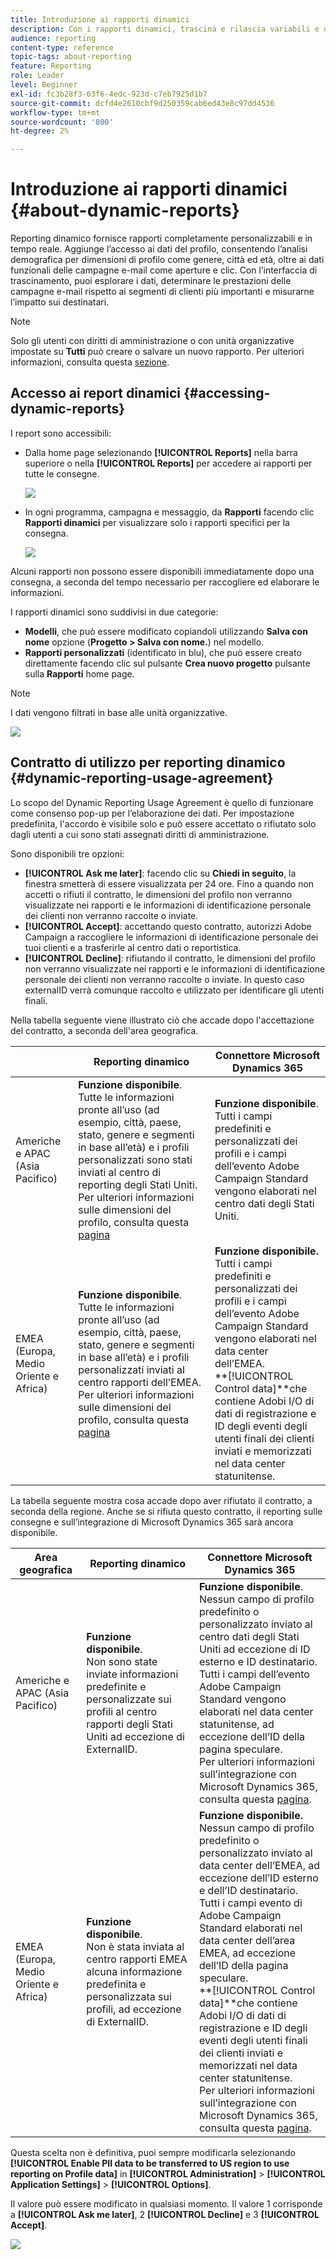 ```yaml
---
title: Introduzione ai rapporti dinamici
description: Con i rapporti dinamici, trascina e rilascia variabili e dimensioni nell’ambiente a forma libera e analizza il successo delle campagne.
audience: reporting
content-type: reference
topic-tags: about-reporting
feature: Reporting
role: Leader
level: Beginner
exl-id: fc3b28f3-63f6-4edc-923d-c7eb7925d1b7
source-git-commit: dcfd4e2610cbf9d250359cab6ed43e8c97dd4536
workflow-type: tm+mt
source-wordcount: '800'
ht-degree: 2%

---
```


# Introduzione ai rapporti dinamici {#about-dynamic-reports}

Reporting dinamico fornisce rapporti completamente personalizzabili e in tempo reale. Aggiunge l’accesso ai dati del profilo, consentendo l’analisi demografica per dimensioni di profilo come genere, città ed età, oltre ai dati funzionali delle campagne e-mail come aperture e clic. Con l’interfaccia di trascinamento, puoi esplorare i dati, determinare le prestazioni delle campagne e-mail rispetto ai segmenti di clienti più importanti e misurarne l’impatto sui destinatari.

>[!NOTE]
>
>Solo gli utenti con diritti di amministrazione o con unità organizzative impostate su **Tutti** può creare o salvare un nuovo rapporto. Per ulteriori informazioni, consulta questa [sezione](../../administration/using/users-management.md).

## Accesso ai report dinamici {#accessing-dynamic-reports}

I report sono accessibili:

* Dalla home page selezionando **[!UICONTROL Reports]** nella barra superiore o nella **[!UICONTROL Reports]** per accedere ai rapporti per tutte le consegne.

  ![](assets/campaign_reports_access.png)

* In ogni programma, campagna e messaggio, da **Rapporti** facendo clic **Rapporti dinamici** per visualizzare solo i rapporti specifici per la consegna.

  ![](assets/campaign_reports_description.png)

Alcuni rapporti non possono essere disponibili immediatamente dopo una consegna, a seconda del tempo necessario per raccogliere ed elaborare le informazioni.

I rapporti dinamici sono suddivisi in due categorie:

* **Modelli**, che può essere modificato copiandoli utilizzando **Salva con nome** opzione (**Progetto > Salva con nome.**) nel modello.
* **Rapporti personalizzati** (identificato in blu), che può essere creato direttamente facendo clic sul pulsante **Crea nuovo progetto** pulsante sulla **Rapporti** home page.

>[!NOTE]
>
>I dati vengono filtrati in base alle unità organizzative.

![](assets/dynamic_report_overview.png)

## Contratto di utilizzo per reporting dinamico {#dynamic-reporting-usage-agreement}

Lo scopo del Dynamic Reporting Usage Agreement è quello di funzionare come consenso pop-up per l’elaborazione dei dati. Per impostazione predefinita, l&#39;accordo è visibile solo e può essere accettato o rifiutato solo dagli utenti a cui sono stati assegnati diritti di amministrazione.

Sono disponibili tre opzioni:

* **[!UICONTROL Ask me later]**: facendo clic su **Chiedi in seguito**, la finestra smetterà di essere visualizzata per 24 ore. Fino a quando non accetti o rifiuti il contratto, le dimensioni del profilo non verranno visualizzate nei rapporti e le informazioni di identificazione personale dei clienti non verranno raccolte o inviate.
* **[!UICONTROL Accept]**: accettando questo contratto, autorizzi Adobe Campaign a raccogliere le informazioni di identificazione personale dei tuoi clienti e a trasferirle al centro dati o reportistica.
* **[!UICONTROL Decline]**: rifiutando il contratto, le dimensioni del profilo non verranno visualizzate nei rapporti e le informazioni di identificazione personale dei clienti non verranno raccolte o inviate. In questo caso externalID verrà comunque raccolto e utilizzato per identificare gli utenti finali.

Nella tabella seguente viene illustrato ciò che accade dopo l&#39;accettazione del contratto, a seconda dell&#39;area geografica.

|  | Reporting dinamico | Connettore Microsoft Dynamics 365 |
|---|---|---|
| Americhe e APAC (Asia Pacifico) | **Funzione disponibile**. <br>Tutte le informazioni pronte all’uso (ad esempio, città, paese, stato, genere e segmenti in base all’età) e i profili personalizzati sono stati inviati al centro di reporting degli Stati Uniti. Per ulteriori informazioni sulle dimensioni del profilo, consulta questa [pagina](../../reporting/using/list-of-components.md) | **Funzione disponibile**. <br>Tutti i campi predefiniti e personalizzati dei profili e i campi dell’evento Adobe Campaign Standard vengono elaborati nel centro dati degli Stati Uniti. |
| EMEA (Europa, Medio Oriente e Africa) | **Funzione disponibile**. <br>Tutte le informazioni pronte all’uso (ad esempio, città, paese, stato, genere e segmenti in base all’età) e i profili personalizzati inviati al centro rapporti dell’EMEA. Per ulteriori informazioni sulle dimensioni del profilo, consulta questa [pagina](../../reporting/using/list-of-components.md) | **Funzione disponibile.** <br>Tutti i campi predefiniti e personalizzati dei profili e i campi dell’evento Adobe Campaign Standard vengono elaborati nel data center dell’EMEA. <br>**[!UICONTROL Control data]**che contiene Adobi I/O di dati di registrazione e ID degli eventi degli utenti finali dei clienti inviati e memorizzati nel data center statunitense. |

La tabella seguente mostra cosa accade dopo aver rifiutato il contratto, a seconda della regione. Anche se si rifiuta questo contratto, il reporting sulle consegne e sull’integrazione di Microsoft Dynamics 365 sarà ancora disponibile.

| Area geografica | Reporting dinamico | Connettore Microsoft Dynamics 365 |
|---|---|---|
| Americhe e APAC (Asia Pacifico) | **Funzione disponibile**. <br> Non sono state inviate informazioni predefinite e personalizzate sui profili al centro rapporti degli Stati Uniti ad eccezione di ExternalID. | **Funzione disponibile**. <br>Nessun campo di profilo predefinito o personalizzato inviato al centro dati degli Stati Uniti ad eccezione di ID esterno e ID destinatario. <br>Tutti i campi dell’evento Adobe Campaign Standard vengono elaborati nel data center statunitense, ad eccezione dell’ID della pagina speculare. <br>Per ulteriori informazioni sull’integrazione con Microsoft Dynamics 365, consulta questa [pagina](../../integrating/using/d365-acs-get-started.md). |
| EMEA (Europa, Medio Oriente e Africa) | **Funzione disponibile**. <br>Non è stata inviata al centro rapporti EMEA alcuna informazione predefinita e personalizzata sui profili, ad eccezione di ExternalID. | **Funzione disponibile.** <br>Nessun campo di profilo predefinito o personalizzato inviato al data center dell’EMEA, ad eccezione dell’ID esterno e dell’ID destinatario. <br>Tutti i campi evento di Adobe Campaign Standard elaborati nel data center dell’area EMEA, ad eccezione dell’ID della pagina speculare.  <br>**[!UICONTROL Control data]**che contiene Adobi I/O di dati di registrazione e ID degli eventi degli utenti finali dei clienti inviati e memorizzati nel data center statunitense.<br>Per ulteriori informazioni sull’integrazione con Microsoft Dynamics 365, consulta questa [pagina](../../integrating/using/d365-acs-get-started.md). |

Questa scelta non è definitiva, puoi sempre modificarla selezionando **[!UICONTROL Enable PII data to be transferred to US region to use reporting on Profile data]** in **[!UICONTROL Administration]** > **[!UICONTROL Application Settings]** > **[!UICONTROL Options]**.

Il valore può essere modificato in qualsiasi momento. Il valore 1 corrisponde a **[!UICONTROL Ask me later]**, 2 **[!UICONTROL Decline]** e 3 **[!UICONTROL Accept]**.

![](assets/pii_window_2.png)
